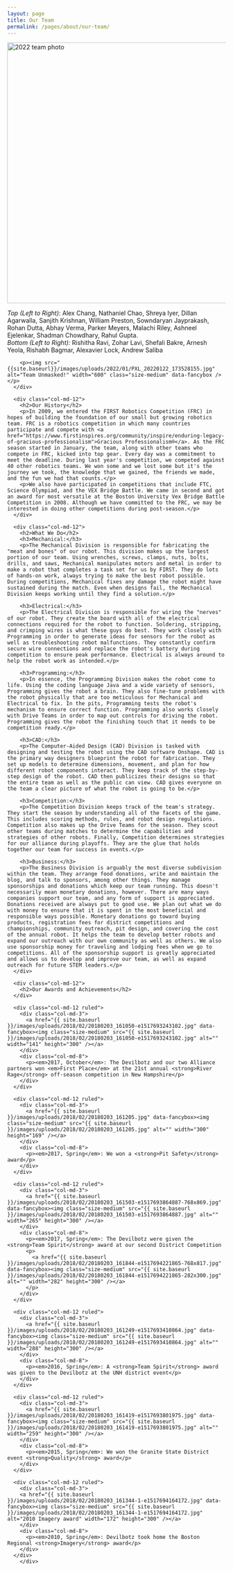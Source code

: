 ```yaml
---
layout: page
title: Our Team
permalink: /pages/about/our-team/
---
```

<article id="post-302" class="post-302 page type-page status-publish" itemtype="https://schema.org/CreativeWork" itemscope>
	<div class="inside-article">			
		<div class="entry-content" itemprop="text">
			<div class="row">
        <a href="{{ site.baseurl }}/images/uploads/2022/01/PXL_20220108_165745611-2048x886.jpg" data-fancybox><img src="{{ site.baseurl }}/images/uploads/2022/01/PXL_20220108_165745611-600x259.jpg" alt="2022 team photo" width="600" class="size-medium" /></a>
        <p><em>Top (Left to Right):</em> Alex Chang, Nathaniel Chao, Shreya Iyer, Dillan Agarwalla, Sanjith Krishnan, William Preston, Sowndaryan Jayprakash, Rohan Dutta, Abhay Verma, Parker Meyers, Malachi Riley, Ashneel Ejelenkar, Shadman Chowdhary, Rahul Gupta.<br /><em>Bottom (Left to Right):</em> Rishitha Ravi, Zohar Lavi, Shefali Bakre, Arnesh Yeola, Rishabh Bagmar, Alexavier Lock, Andrew Saliba</p>
       
        <p><img src="{{site.baseurl}}/images/uploads/2022/01/PXL_20220122_173528155.jpg" alt="Team Unmasked!" width="600" class="size-medium" data-fancybox /></p>
      </div>

      <div class="col-md-12">
        <h2>Our History</h2>
        <p>In 2009, we entered the FIRST Robotics Competition (FRC) in hopes of building the foundation of our small but growing robotics team. FRC is a robotics competition in which many countries participate and compete with <a href="https://www.firstinspires.org/community/inspire/enduring-legacy-of-gracious-professionalism">Gracious Professionalism®</a>. As the FRC season started in January, the team, along with other teams who compete in FRC, kicked into top gear. Every day was a commitment to meet the deadline. During last year's competition, we competed against 40 other robotics teams. We won some and we lost some but it's the journey we took, the knowledge that we gained, the friends we made, and the fun we had that counts.</p>
        <p>We also have participated in competitions that include FTC, Science Olympiad, and the VEX Bridge Battle. We came in second and got an award for most versatile at the Boston University Vex Bridge Battle Competition in 2008. Although we have committed to the FRC, we may be interested in doing other competitions during post-season.</p>
      </div>

      <div class="col-md-12">
        <h2>What We Do</h2>
        <h3>Mechanical:</h3>
        <p>The Mechanical Division is responsible for fabricating the "meat and bones" of our robot. This division makes up the largest portion of our team. Using wrenches, screws, clamps, nuts, bolts, drills, and saws, Mechanical manipulates motors and metal in order to make a robot that completes a task set for us by FIRST. They do lots of hands-on work, always trying to make the best robot possible. During competitions, Mechanical fixes any damage the robot might have sustained during the match. Even when designs fail, the Mechanical Division keeps working until they find a solution.</p>

        <h3>Electrical:</h3>
        <p>The Electrical Division is responsible for wiring the "nerves" of our robot. They create the board with all of the electrical connections required for the robot to function. Soldering, stripping, and crimping wires is what these guys do best. They work closely with Programming in order to generate ideas for sensors for the robot as well as troubleshooting robot malfunctions. They constantly confirm secure wire connections and replace the robot's battery during competition to ensure peak performance. Electrical is always around to help the robot work as intended.</p>

        <h3>Programming:</h3>
        <p>In essence, the Programming Division makes the robot come to life. Using the coding language Java and a wide variety of sensors, Programming gives the robot a brain. They also fine-tune problems with the robot physically that are too meticulous for Mechanical and Electrical to fix. In the pits, Programming tests the robot's mechanism to ensure correct function. Programming also works closely with Drive Teams in order to map out controls for driving the robot. Programming gives the robot the finishing touch that it needs to be competition ready.</p>

        <h3>CAD:</h3>
        <p>The Computer-Aided Design (CAD) Division is tasked with designing and testing the robot using the CAD software Onshape. CAD is the primary way designers blueprint the robot for fabrication. They set up models to determine dimensions, movement, and plan for how different robot components interact. They keep track of the step-by-step design of the robot. CAD then publicizes their designs so that the entire team as well as the public can view. CAD gives everyone on the team a clear picture of what the robot is going to be.</p>

        <h3>Competition:</h3>
        <p>The Competition Division keeps track of the team's strategy. They start the season by understanding all of the facets of the game. This includes scoring methods, rules, and robot design regulations. Competition also makes up the Drive Teams for the season. They scout other teams during matches to determine the capabilities and strategies of other robots. Finally, Competition determines strategies for our alliance during playoffs. They are the glue that holds together our team for success in events.</p>

        <h3>Business:</h3>
        <p>The Business Division is arguably the most diverse subdivision within the team. They arrange food donations, write and maintain the blog, and talk to sponsors, among other things. They manage sponsorships and donations which keep our team running. This doesn't necessarily mean monetary donations, however. There are many ways companies support our team, and any form of support is appreciated. Donations received are always put to good use. We plan out what we do with money to ensure that it is spent in the most beneficial and responsible ways possible. Monetary donations go toward buying products, registration fees for district competitions and championships, community outreach, pit design, and covering the cost of the annual robot. It helps the team to develop better robots and expand our outreach with our own community as well as others. We also use sponsorship money for traveling and lodging fees when we go to competitions. All of the sponsorship support is greatly appreciated and allows us to develop and improve our team, as well as expand outreach for future STEM leaders.</p>
      </div>

      <div class="col-md-12">
        <h2>Our Awards and Achievements</h2>
      </div>

      <div class="col-md-12 ruled">
        <div class="col-md-3">
          <a href="{{ site.baseurl }}/images/uploads/2018/02/20180203_161050-e1517693243102.jpg" data-fancybox><img class="size-medium" src="{{ site.baseurl }}/images/uploads/2018/02/20180203_161050-e1517693243102.jpg" alt="" width="141" height="300" /></a>
        </div>
        <div class="col-md-8">
          <p><em>2017, October</em>: The Devilbotz and our two Alliance partners won <em>First Place</em> at the 21st annual <strong>River Rage</strong> off-season competition in New Hampshire</p>
        </div>
      </div>

      <div class="col-md-12 ruled">
        <div class="col-md-3">
          <a href="{{ site.baseurl }}/images/uploads/2018/02/20180203_161205.jpg" data-fancybox><img class="size-medium" src="{{ site.baseurl }}/images/uploads/2018/02/20180203_161205.jpg" alt="" width="300" height="169" /></a>
        </div>
        <div class="col-md-8">
          <p><em>2017, Spring</em>: We won a <strong>Pit Safety</strong> award</p>
        </div>
      </div>

      <div class="col-md-12 ruled">
        <div class="col-md-3">
          <a href="{{ site.baseurl }}/images/uploads/2018/02/20180203_161503-e1517693864887-768x869.jpg" data-fancybox><img class="size-medium" src="{{ site.baseurl }}/images/uploads/2018/02/20180203_161503-e1517693864887.jpg" alt="" width="265" height="300" /></a>
        </div>
        <div class="col-md-8">
          <p><em>2017, Spring</em>: The Devilbotz were given the <strong>Team Spirit</strong> award at our second District Competition
          <p>
            <a href="{{ site.baseurl }}/images/uploads/2018/02/20180203_161844-e1517694221865-768x817.jpg" data-fancybox><img class="size-medium" src="{{ site.baseurl }}/images/uploads/2018/02/20180203_161844-e1517694221865-282x300.jpg" alt="" width="282" height="300" /></a>
          </p>
        </div>
      </div>

      <div class="col-md-12 ruled">
        <div class="col-md-3">
          <a href="{{ site.baseurl }}/images/uploads/2018/02/20180203_161249-e1517693410864.jpg" data-fancybox><img class="size-medium" src="{{ site.baseurl }}/images/uploads/2018/02/20180203_161249-e1517693410864.jpg" alt="" width="288" height="300" /></a>
        </div>
        <div class="col-md-8">
          <p><em>2016, Spring</em>: A <strong>Team Spirit</strong> award was given to the Devilbotz at the UNH district event</p>
        </div>
      </div>

      <div class="col-md-12 ruled">
        <div class="col-md-3">
          <a href="{{ site.baseurl }}/images/uploads/2018/02/20180203_161419-e1517693801975.jpg" data-fancybox><img class="size-medium" src="{{ site.baseurl }}/images/uploads/2018/02/20180203_161419-e1517693801975.jpg" alt="" width="259" height="300" /></a>
        </div>
        <div class="col-md-8">
          <p><em>2015, Spring</em>: We won the Granite State District event <strong>Quality</strong> award</p>
        </div>
      </div>

      <div class="col-md-12 ruled">
        <div class="col-md-3">
        <a href="{{ site.baseurl }}/images/uploads/2018/02/20180203_161344-1-e1517694164172.jpg" data-fancybox><img class="size-medium" src="{{ site.baseurl }}/images/uploads/2018/02/20180203_161344-1-e1517694164172.jpg" alt="2010 Imagery award" width="172" height="300" /></a>
        </div>
        <div class="col-md-8">
          <p><em>2010, Spring</em>: Devilbotz took home the Boston Regional <strong>Imagery</strong> award</p>
        </div>
      </div>
		</div>

  </div>
</article>
